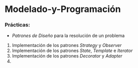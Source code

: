 # Modelado-y-Programación
### Prácticas:
- *Patrones de Diseño* para la resolución de un problema
1. Implementación de los patrones *Strategy* y *Observer*
2. Implementación de los patrones *State*, *Template* e *Iterator*
3. Implementación de los patrones *Decorator* y *Adapter*
4. 

